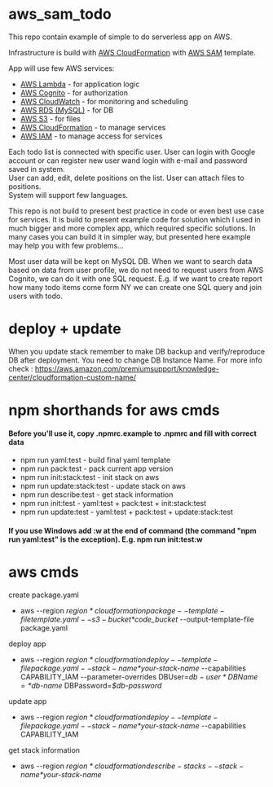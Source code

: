 # aws_sam_todo
This repo contain example of simple to do serverless app on AWS.

Infrastructure is build with [AWS CloudFormation](https://docs.aws.amazon.com/AWSCloudFormation/latest/UserGuide/gettingstarted.templatebasics.html) with [AWS SAM](https://docs.aws.amazon.com/serverless-application-model/latest/developerguide/serverless-sam-template-basics.html) template.

App will use few AWS services:
* [AWS Lambda](https://docs.aws.amazon.com/lambda/latest/dg/welcome.html) - for application logic
* [AWS Cognito](https://docs.aws.amazon.com/cognito/latest/developerguide/what-is-amazon-cognito.html) - for authorization
* [AWS CloudWatch](https://docs.aws.amazon.com/AmazonCloudWatch/latest/monitoring/WhatIsCloudWatch.html) - for monitoring and scheduling 
* [AWS RDS (MySQL)](https://docs.aws.amazon.com/AmazonRDS/latest/UserGuide/CHAP_GettingStarted.CreatingConnecting.MySQL.html) - for DB
* [AWS S3](https://docs.aws.amazon.com/AmazonS3/latest/dev/Welcome.html) - for files
* [AWS CloudFormation]((https://docs.aws.amazon.com/AWSCloudFormation/latest/UserGuide/Welcome.html)) - to manage services
* [AWS IAM](https://docs.aws.amazon.com/IAM/latest/UserGuide/introduction.html) - to manage access for services

Each todo list is connected with specific user. User can login with Google account or can register new user wand login with e-mail and password saved in system.\
User can add, edit, delete positions on the list. User can attach files to positions.\
System will support few languages.

This repo is not build to present best practice in code or even best use case for services. It is build to present example code for solution which I used in much bigger and more complex app, which required specific solutions. In many cases you can build it in simpler way, but presented here example may help you with few problems...

Most user data will be kept on MySQL DB. When we want to search data based on data from user profile, we do not need to request users from AWS Cognito, we can do it with one SQL request. E.g. if we want to create report how many todo items come form NY we can create one SQL query and join users with todo.

# deploy + update
When you update stack remember to make DB backup and verify/reproduce DB after deployment. You need to change DB Instance Name. For more info check : https://aws.amazon.com/premiumsupport/knowledge-center/cloudformation-custom-name/

# npm shorthands for aws cmds 
#### Before you'll use it, copy .npmrc.example to .npmrc and fill with correct data
- npm run yaml:test - build final yaml template
- npm run pack:test - pack current app version
- npm run init:stack:test - init stack on aws
- npm run update:stack:test - update stack on aws
- npm run describe:test - get stack information
- npm run init:test - yaml:test + pack:test + init:stack:test
- npm run update:test - yaml:test + pack:test + update:stack:test

#### If you use Windows add :w at the end of command (the command "npm run yaml:test" is the exception). E.g. npm run init:test:w

# aws cmds
create package.yaml
- aws --region *$region* cloudformation package --template-file template.yaml --s3-bucket *$code_bucket* --output-template-file package.yaml

deploy app
- aws --region *$region* cloudformation deploy --template-file package.yaml --stack-name *$your-stack-name* --capabilities CAPABILITY_IAM --parameter-overrides DBUser=*$db-user* DBName=*$db-name* DBPassword=*$db-password*

update app
- aws --region *$region* cloudformation deploy --template-file package.yaml --stack-name *$your-stack-name* --capabilities CAPABILITY_IAM

get stack information
- aws --region *$region* cloudformation describe-stacks --stack-name  *$your-stack-name* 